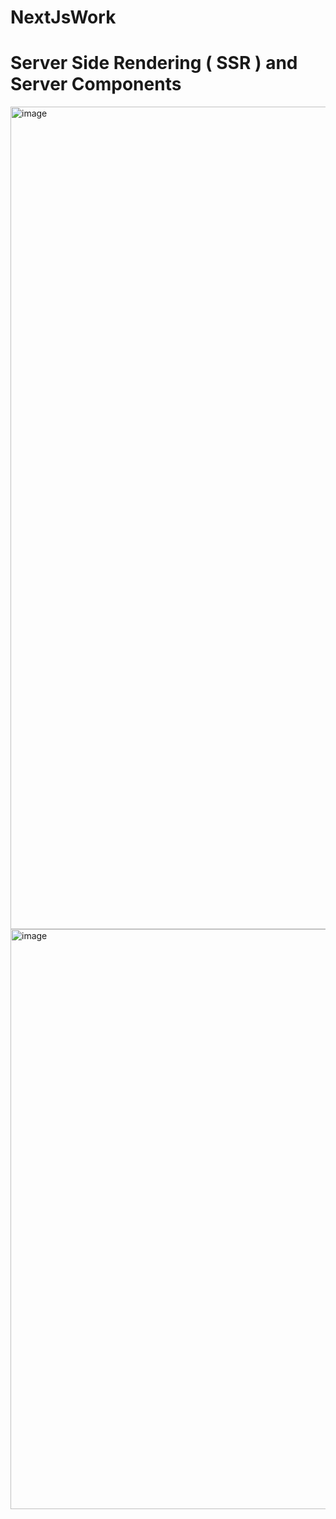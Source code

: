 # NextJsWork

# Server Side Rendering ( SSR ) and Server Components



<img width="1448" height="1316" alt="image" src="https://github.com/user-attachments/assets/5409d404-96c1-44e2-8cfc-07dc56c2f5ff" />

<img width="1592" height="928" alt="image" src="https://github.com/user-attachments/assets/b83381bb-c426-4369-ba8f-37fa82c7b06e" />



